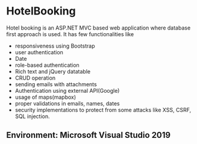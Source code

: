 # HotelBooking
Hotel booking is an ASP.NET MVC based web application where database first approach is used. It has few functionalities like 
* responsiveness using Bootstrap
* user authentication
* Date 
* role-based authentication
* Rich text and jQuery datatable
* CRUD operation 
* sending emails with attachments
* Authentication using external API(Google) 
* usage of maps(mapbox) 
* proper validations in emails, names, dates
* security implementations to protect from some attacks like XSS, CSRF, SQL injection.

## Environment: Microsoft Visual Studio 2019
